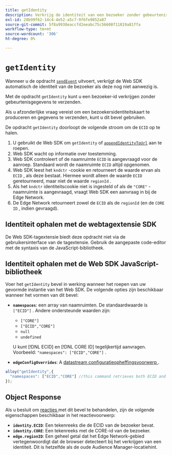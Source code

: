 ```yaml
---
title: getIdentity
description: Verkrijg de identiteit van een bezoeker zonder gebeurtenisgegevens te verzenden.
exl-id: 28b99f62-14c4-4e52-a5c7-9f6fe9852a87
source-git-commit: 5f8a9938eaccfd2eeabc75c56608f11819a81ffa
workflow-type: tm+mt
source-wordcount: '306'
ht-degree: 0%

---
```


# `getIdentity`

Wanneer u de opdracht [`sendEvent`](sendevent/overview.md) uitvoert, verkrijgt de Web SDK automatisch de identiteit van de bezoeker als deze nog niet aanwezig is.

Met de opdracht `getIdentity` kunt u een bezoeker-id verkrijgen zonder gebeurtenisgegevens te verzenden.

Als u afzonderlijke vraag vereist om een bezoekersidentiteitskaart te produceren en gegevens te verzenden, kunt u dit bevel gebruiken.

De opdracht `getIdentity` doorloopt de volgende stroom om de `ECID` op te halen.

1. U gebruikt de Web SDK om `getIdentity` of [`appendIdentityToUrl`](appendidentitytourl.md) aan te roepen.
1. Web SDK wacht op informatie over toestemming.
1. Web SDK controleert of de naamruimte `ECID` is aangevraagd voor de aanroep. Standaard wordt de naamruimte `ECID` altijd opgenomen.
1. Web SDK leest het `kndctr` -cookie en retourneert de waarde ervan als `ECID` , als deze bestaat. Hiermee wordt alleen de waarde `ECID` geretourneerd, maar niet de waarde `regionId` .
1. Als het `kndctr` identiteitscookie niet is ingesteld of als de `"CORE"` -naamruimte is aangevraagd, vraagt Web SDK een aanvraag in bij de Edge Network.
1. De Edge Network retourneert zowel de `ECID` als de `regionId` (en de `CORE ID` , indien gevraagd).

## Identiteit ophalen met de webtagextensie SDK

De Web SDK-tagextensie biedt deze opdracht niet via de gebruikersinterface van de tagextensie. Gebruik de aangepaste code-editor met de syntaxis van de JavaScript-bibliotheek.

## Identiteit ophalen met de Web SDK JavaScript-bibliotheek

Voer het `getIdentity` bevel in werking wanneer het roepen van uw gevormde instantie van het Web SDK. De volgende opties zijn beschikbaar wanneer het vormen van dit bevel:

* **`namespaces`**: een array van naamruimten. De standaardwaarde is `["ECID"]` . Andere ondersteunde waarden zijn:
   * `["CORE"]`
   * `["ECID","CORE"]`
   * `null`
   * `undefined`

  U kunt [!DNL ECID] en [!DNL CORE ID] tegelijkertijd aanvragen. Voorbeeld: `"namespaces": ["ECID","CORE"]` .

* **`edgeConfigOverrides`**: A [ datastream configuratieopheffingsvoorwerp ](datastream-overrides.md).

```js
alloy("getIdentity",{
  "namespaces": ["ECID","CORE"] //this command retrieves both ECID and CORE IDs.
});
```

## Object Response

Als u besluit om [ reacties ](command-responses.md) met dit bevel te behandelen, zijn de volgende eigenschappen beschikbaar in het reactievoorwerp:

* **`identity.ECID`**: Een tekenreeks die de ECID van de bezoeker bevat.
* **`identity.CORE`**: Een tekenreeks met de CORE-id van de bezoeker.
* **`edge.regionID`**: Een geheel getal dat het Edge Network-gebied vertegenwoordigt dat de browser detecteert bij het verkrijgen van een identiteit. Dit is hetzelfde als de oude Audience Manager-locatiehint.
